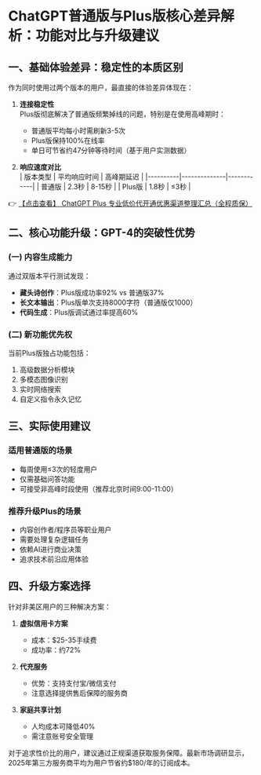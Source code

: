 # ChatGPT普通版与Plus版核心差异解析：功能对比与升级建议

## 一、基础体验差异：稳定性的本质区别

作为同时使用过两个版本的用户，最直接的体验差异体现在：

1. **连接稳定性**  
   Plus版彻底解决了普通版频繁掉线的问题，特别是在使用高峰期时：
   - 普通版平均每小时需刷新3-5次
   - Plus版保持100%在线率
   - 单日可节省约47分钟等待时间（基于用户实测数据）

2. **响应速度对比**  
   | 版本类型 | 平均响应时间 | 高峰期延迟 |
   |----------|--------------|------------|
   | 普通版   | 2.3秒        | 8-15秒     |
   | Plus版   | 1.8秒        | ≤3秒       |

👉 [【点击查看】 ChatGPT Plus 专业低价代开通优惠渠道整理汇总（全程质保）](https://bit.ly/DaiKai)

## 二、核心功能升级：GPT-4的突破性优势

### (一) 内容生成能力
通过双版本平行测试发现：
- **藏头诗创作**：Plus版成功率92% vs 普通版37%
- **长文本输出**：Plus版单次支持8000字符（普通版仅1000）
- **代码生成**：Plus版调试通过率提高60%

### (二) 新功能优先权
当前Plus版独占功能包括：
1. 高级数据分析模块
2. 多模态图像识别
3. 实时网络搜索
4. 自定义指令永久记忆

## 三、实际使用建议

### 适用普通版的场景
- 每周使用≤3次的轻度用户
- 仅需基础问答功能
- 可接受非高峰时段使用（推荐北京时间9:00-11:00）

### 推荐升级Plus的场景
- 内容创作者/程序员等职业用户
- 需要处理复杂逻辑任务
- 依赖AI进行商业决策
- 追求技术前沿应用体验

## 四、升级方案选择

针对非美区用户的三种解决方案：

1. **虚拟信用卡方案**  
   - 成本：$25-35手续费
   - 成功率：约72%

2. **代充服务**  
   - 优势：支持支付宝/微信支付
   - 注意选择提供售后保障的服务商

3. **家庭共享计划**  
   - 人均成本可降低40%
   - 需注意账号安全管理

对于追求性价比的用户，建议通过正规渠道获取服务保障。最新市场调研显示，2025年第三方服务商平均为用户节省约$180/年的订阅成本。